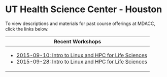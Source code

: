 # UT Health Science Center - Houston 

To view descriptions and materials for past course offerings at MDACC, click the links below.


| Recent Workshops |
| --- |
| <ul><li>[2015-09-10: Intro to Linux and HPC for Life Sciences](https://github.com/TACC-LSC/UTHSCH/tree/2015-09-10)</li><li>[2015-09-28: Intro to Linux and HPC for Life Sciences](https://github.com/TACC-LSC/UTHSCH/tree/2015-09-28)</li></ul> |


